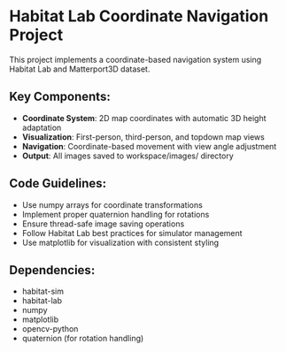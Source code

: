 <!-- Use this file to provide workspace-specific custom instructions to Copilot. For more details, visit https://code.visualstudio.com/docs/copilot/copilot-customization#_use-a-githubcopilotinstructionsmd-file -->

# Habitat Lab Coordinate Navigation Project

This project implements a coordinate-based navigation system using Habitat Lab and Matterport3D dataset.

## Key Components:
- **Coordinate System**: 2D map coordinates with automatic 3D height adaptation
- **Visualization**: First-person, third-person, and topdown map views
- **Navigation**: Coordinate-based movement with view angle adjustment
- **Output**: All images saved to workspace/images/ directory

## Code Guidelines:
- Use numpy arrays for coordinate transformations
- Implement proper quaternion handling for rotations
- Ensure thread-safe image saving operations
- Follow Habitat Lab best practices for simulator management
- Use matplotlib for visualization with consistent styling

## Dependencies:
- habitat-sim
- habitat-lab
- numpy
- matplotlib
- opencv-python
- quaternion (for rotation handling)
